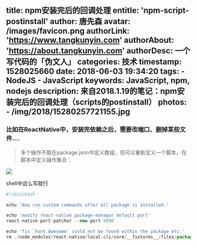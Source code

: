 title: npm安装完后的回调处理
entitle: 'npm-script-postinstall'
author: 唐先森
avatar: /images/favicon.png
authorLink: 'https://www.tangkunyin.com'
authorAbout: 'https://about.tangkunyin.com'
authorDesc: 一个写代码的「伪文人」
categories: 技术
timestamp: 1528025660
date: 2018-06-03 19:34:20
tags:
    - NodeJS
    - JavaScript
keywords: JavaScript, npm, nodejs
description: 来自2018.1.19的笔记：npm安装完后的回调处理（scripts的postinstall）
photos:
    - /img/2018/15280257721155.jpg
---

### 比如在ReactNative中，安装完依赖之后，需要改端口、删掉某些文件....

> 多个操作不能在package.json中定义数组，但可以重新定义一个脚本，在脚本中定义操作集合：

![](/img/2018/15280257721155.jpg)

shell中这么写就行

```javascript
#!/bin/bash

echo 'Now run custom commands after all package is installed.'

echo 'modify react-native package-manager default port'
react-native-port-patcher --new-port 9090

echo 'fix `Font Awesome` could not be found within the package etc.'
rm ./node_modules/react-native/local-cli/core/__fixtures__/files/package.json
```


